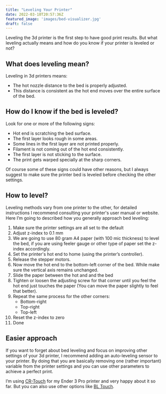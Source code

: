 ```yaml
---
title: "Leveling Your Printer"
date: 2022-03-10T20:57:36Z
featured_image: 'images/bed-visualizer.jpg'
draft: false
---
```


Leveling the 3d printer is the first step to have good print results. But what leveling actually means and how do you know if your printer is leveled or not?

## What does leveling mean?

Leveling in 3d printers means:

- The hot nozzle distance to the bed is properly adjusted.
- This distance is consistent as the hot end moves over the entire surface of the bed.

## How do I know if the bed is leveled?

Look for one or more of the following signs:

- Hot end is scratching the bed surface.
- The first layer looks rough in some areas.
- Some lines in the first layer are not printed properly.
- Filament is not coming out of the hot end consistently.
- The first layer is not sticking to the surface.
- The print gets warped specially at the sharp corners.

Of course some of these signs could have other reasons, but I always suggest to make sure the printer bed is leveled before checking the other settings.

## How to level?

Leveling methods vary from one printer to the other, for detailed instructions I recommend consulting your printer's user manual or website. Here I’m going to described how you generally approach bed leveling:

1. Make sure the printer settings are all set to the default
1. Adjust z-index to 0.1 mm 
1. We are going to use 80 gram A4 paper (with 100 mic thickness) to level the bed, if you are using feeler gauge or other type of paper set the z-index accordingly.
1. Set the printer's hot end to home (using the printer’s controller).
1. Release the stepper motors.
1. Now move the hot end to the bottom-left corner of the bed. While make sure the vertical axis remains unchanged.
1. Slide the paper between the hot and and the bed
1. Tighten or loosen the adjusting screw for that corner until you feel the hot end just touches the paper (You can move the paper slightly to feel that better).
1. Repeat the same process for the other corners:
    - Bottom-right 
    - Top-right
    - Top-left 
1. Reset the z-index to zero
1. Done

## Easier approach

If you want to forget about bed leveling and focus on improving other settings of your 3d printer, I recommend adding an auto-leveling sensor to your printer. By doing that you are basically removing one (rather important) variable from the printer settings and you can use other parameters to achieve a perfect print.

I’m using [CR-Touch](https://www.creality3dshop.eu/products/creality3d-cr-touch-auto-bed-leveling-sensor-for-ender-series-3d-printer-with-4-2-2-4-2-7-motherboard?gclid=CjwKCAiA4KaRBhBdEiwAZi1zzjHamio9WtW8aRnOIx904bfD3KymJiix-fLnoGape-FGYT-rqjjBvBoCOAsQAvD_BwE) for my Ender 3 Pro printer and very happy about it so far. But you can also use other options like [BL Touch](https://www.creality3dofficial.com/collections/bl-touch?sca_ref=10788.CFDqhuwn3C).

